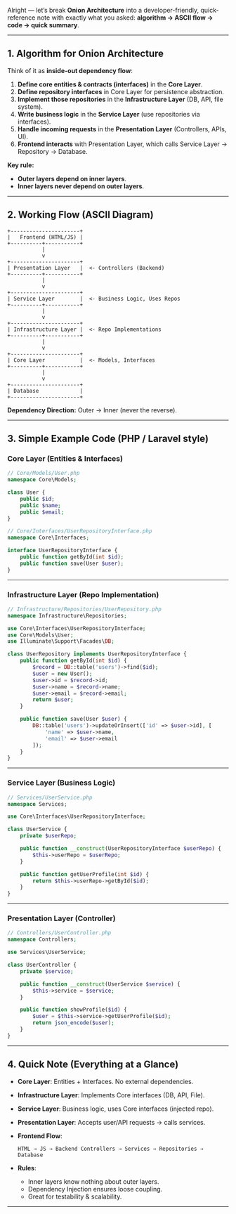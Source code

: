 Alright — let’s break **Onion Architecture** into a developer-friendly, quick-reference note with exactly what you asked: **algorithm → ASCII flow → code → quick summary**.

---

## **1. Algorithm for Onion Architecture**

Think of it as **inside-out dependency flow**:

1. **Define core entities & contracts (interfaces)** in the **Core Layer**.
2. **Define repository interfaces** in Core Layer for persistence abstraction.
3. **Implement those repositories** in the **Infrastructure Layer** (DB, API, file system).
4. **Write business logic** in the **Service Layer** (use repositories via interfaces).
5. **Handle incoming requests** in the **Presentation Layer** (Controllers, APIs, UI).
6. **Frontend interacts** with Presentation Layer, which calls Service Layer → Repository → Database.

**Key rule:**

* **Outer layers depend on inner layers**.
* **Inner layers never depend on outer layers**.

---

## **2. Working Flow (ASCII Diagram)**

```
+----------------------+
|   Frontend (HTML/JS) |
+----------+-----------+
           |
           v
+----------------------+
| Presentation Layer   |  <- Controllers (Backend)
+----------+-----------+
           |
           v
+----------------------+
| Service Layer        |  <- Business Logic, Uses Repos
+----------+-----------+
           |
           v
+----------------------+
| Infrastructure Layer |  <- Repo Implementations
+----------+-----------+
           |
           v
+----------------------+
| Core Layer           |  <- Models, Interfaces
+----------+-----------+
           |
           v
+----------------------+
| Database             |
+----------------------+
```

**Dependency Direction:**
Outer → Inner (never the reverse).

---

## **3. Simple Example Code (PHP / Laravel style)**

### **Core Layer (Entities & Interfaces)**

```php
// Core/Models/User.php
namespace Core\Models;

class User {
    public $id;
    public $name;
    public $email;
}

// Core/Interfaces/UserRepositoryInterface.php
namespace Core\Interfaces;

interface UserRepositoryInterface {
    public function getById(int $id);
    public function save(User $user);
}
```

---

### **Infrastructure Layer (Repo Implementation)**

```php
// Infrastructure/Repositories/UserRepository.php
namespace Infrastructure\Repositories;

use Core\Interfaces\UserRepositoryInterface;
use Core\Models\User;
use Illuminate\Support\Facades\DB;

class UserRepository implements UserRepositoryInterface {
    public function getById(int $id) {
        $record = DB::table('users')->find($id);
        $user = new User();
        $user->id = $record->id;
        $user->name = $record->name;
        $user->email = $record->email;
        return $user;
    }

    public function save(User $user) {
        DB::table('users')->updateOrInsert(['id' => $user->id], [
            'name' => $user->name,
            'email' => $user->email
        ]);
    }
}
```

---

### **Service Layer (Business Logic)**

```php
// Services/UserService.php
namespace Services;

use Core\Interfaces\UserRepositoryInterface;

class UserService {
    private $userRepo;

    public function __construct(UserRepositoryInterface $userRepo) {
        $this->userRepo = $userRepo;
    }

    public function getUserProfile(int $id) {
        return $this->userRepo->getById($id);
    }
}
```

---

### **Presentation Layer (Controller)**

```php
// Controllers/UserController.php
namespace Controllers;

use Services\UserService;

class UserController {
    private $service;

    public function __construct(UserService $service) {
        $this->service = $service;
    }

    public function showProfile($id) {
        $user = $this->service->getUserProfile($id);
        return json_encode($user);
    }
}
```

---

## **4. Quick Note (Everything at a Glance)**

* **Core Layer**: Entities + Interfaces. No external dependencies.
* **Infrastructure Layer**: Implements Core interfaces (DB, API, File).
* **Service Layer**: Business logic, uses Core interfaces (injected repo).
* **Presentation Layer**: Accepts user/API requests → calls services.
* **Frontend Flow**:

  ```
  HTML → JS → Backend Controllers → Services → Repositories → Database
  ```
* **Rules**:

  * Inner layers know nothing about outer layers.
  * Dependency Injection ensures loose coupling.
  * Great for testability & scalability.

---

